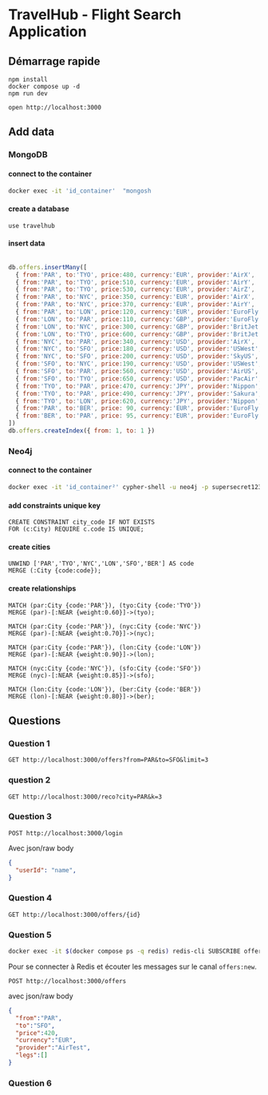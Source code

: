 # TravelHub - Flight Search Application

## Démarrage rapide

```
npm install
docker compose up -d
npm run dev
```

```
open http://localhost:3000
```


## Add data

### MongoDB

#### connect to the container
```bash
docker exec -it 'id_container'  "mongosh
```

#### create a database

```
use travelhub
```

#### insert data

```javascript 

db.offers.insertMany([
  { from:'PAR', to:'TYO', price:480, currency:'EUR', provider:'AirX',   legs:[] },
  { from:'PAR', to:'TYO', price:510, currency:'EUR', provider:'AirY',   legs:[] },
  { from:'PAR', to:'TYO', price:530, currency:'EUR', provider:'AirZ',   legs:[] },
  { from:'PAR', to:'NYC', price:350, currency:'EUR', provider:'AirX',   legs:[] },
  { from:'PAR', to:'NYC', price:370, currency:'EUR', provider:'AirY',   legs:[] },
  { from:'PAR', to:'LON', price:120, currency:'EUR', provider:'EuroFly',legs:[] },
  { from:'LON', to:'PAR', price:110, currency:'GBP', provider:'EuroFly',legs:[] },
  { from:'LON', to:'NYC', price:300, currency:'GBP', provider:'BritJet',legs:[] },
  { from:'LON', to:'TYO', price:600, currency:'GBP', provider:'BritJet',legs:[] },
  { from:'NYC', to:'PAR', price:340, currency:'USD', provider:'AirX',   legs:[] },
  { from:'NYC', to:'SFO', price:180, currency:'USD', provider:'USWest', legs:[] },
  { from:'NYC', to:'SFO', price:200, currency:'USD', provider:'SkyUS',  legs:[] },
  { from:'SFO', to:'NYC', price:190, currency:'USD', provider:'USWest', legs:[] },
  { from:'SFO', to:'PAR', price:560, currency:'USD', provider:'AirUS',  legs:[] },
  { from:'SFO', to:'TYO', price:650, currency:'USD', provider:'PacAir', legs:[] },
  { from:'TYO', to:'PAR', price:470, currency:'JPY', provider:'Nippon', legs:[] },
  { from:'TYO', to:'PAR', price:490, currency:'JPY', provider:'Sakura', legs:[] },
  { from:'TYO', to:'LON', price:620, currency:'JPY', provider:'Nippon', legs:[] },
  { from:'PAR', to:'BER', price: 90, currency:'EUR', provider:'EuroFly',legs:[] },
  { from:'BER', to:'PAR', price: 95, currency:'EUR', provider:'EuroFly',legs:[] }
])
db.offers.createIndex({ from: 1, to: 1 })
```
### Neo4j

#### connect to the container
```bash
docker exec -it 'id_container²' cypher-shell -u neo4j -p supersecret123
```

#### add constraints unique key

```neo4j
CREATE CONSTRAINT city_code IF NOT EXISTS
FOR (c:City) REQUIRE c.code IS UNIQUE;
```

####  create cities

```neo4j
UNWIND ['PAR','TYO','NYC','LON','SFO','BER'] AS code
MERGE (:City {code:code});
```

#### create relationships

```neo4j
MATCH (par:City {code:'PAR'}), (tyo:City {code:'TYO'})
MERGE (par)-[:NEAR {weight:0.60}]->(tyo);

MATCH (par:City {code:'PAR'}), (nyc:City {code:'NYC'})
MERGE (par)-[:NEAR {weight:0.70}]->(nyc);

MATCH (par:City {code:'PAR'}), (lon:City {code:'LON'})
MERGE (par)-[:NEAR {weight:0.90}]->(lon);

MATCH (nyc:City {code:'NYC'}), (sfo:City {code:'SFO'})
MERGE (nyc)-[:NEAR {weight:0.85}]->(sfo);

MATCH (lon:City {code:'LON'}), (ber:City {code:'BER'})
MERGE (lon)-[:NEAR {weight:0.80}]->(ber);
```



## Questions
### Question 1

```
GET http://localhost:3000/offers?from=PAR&to=SFO&limit=3
```
### question 2
```
GET http://localhost:3000/reco?city=PAR&k=3
```

### Question 3

```
POST http://localhost:3000/login
```

Avec json/raw body
```json
{
  "userId": "name",
}
```

### Question 4

```
GET http://localhost:3000/offers/{id}
```
### Question 5

```bash
docker exec -it $(docker compose ps -q redis) redis-cli SUBSCRIBE offers:new
```

Pour se connecter à Redis et écouter les messages sur le canal `offers:new`.

```
POST http://localhost:3000/offers
```

avec json/raw body

```json
{
  "from":"PAR",
  "to":"SFO",
  "price":420,
  "currency":"EUR",
  "provider":"AirTest",
  "legs":[]
}
```

### Question 6

